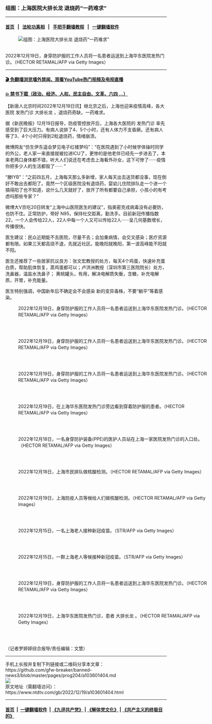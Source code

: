 ### 组图：上海医院大排长龙 退烧药“一药难求”
------------------------

#### [首页](https://github.com/gfw-breaker/banned-news3/blob/master/README.md) &nbsp;&nbsp;|&nbsp;&nbsp; [法轮功真相](https://github.com/begood0513/basic/blob/master/README.md)  &nbsp;&nbsp;|&nbsp;&nbsp; [手把手翻墙教程](https://github.com/gfw-breaker/guides/wiki)  &nbsp;&nbsp;|&nbsp;&nbsp; [一键翻墙软件](https://github.com/gfw-breaker/nogfw/blob/master/README.md)  



<div><div class="featured_image">
 <figure>
  <img alt="组图：上海医院大排长龙 退烧药“一药难求”" src="https://i.ntdtv.com/assets/uploads/2022/12/GettyImages-1245722515-800x450.jpg"/>
 </figure><br/>
 <span class="caption">
  2022年12月19日，身穿防护服的工作人员将一名患者运送到上海华东医院发热门诊。（HECTOR RETAMAL/AFP via Getty Images）
 </span>
</div>
</div><hr/>

#### [ 🎬  免翻墙浏览墙外禁闻、观看YouTube热门视频及电视直播](https://github.com/gfw-breaker/HelloWorld)

#### [ 💥  禁书下载（政治、经济、人权、民主自由、文革、六四 ...）](https://github.com/gfw-breaker/books/blob/master/README.md)

<div><div class="post_content" itemprop="articleBody">
 <p>
  【新唐人北京时间2022年12月19日讯】继北京之后，上海也迎来疫情高峰，各大医院
  <ok href="https://www.ntdtv.com/gb/发热门诊.htm">
   发热门诊
  </ok>
  <ok href="https://www.ntdtv.com/gb/大排长龙.htm">
   大排长龙
  </ok>
  ，退烧药奇缺，一药难求。
 </p>
 <p>
  据《新民晚报》12月19日报导，防疫管控放开后，上海各大医院的
  <ok href="https://www.ntdtv.com/gb/发热门诊.htm">
   发热门诊
  </ok>
  率先感受到了巨大压力。有病人说排了4、5个小时，还有人体力不支昏厥。还有病人等了3、4个小时只得到2粒退烧药，情绪崩溃。
 </p>
 <p>
 </p>
 <p>
 </p>
 <p>
  微博网友“仿生伊东遥会梦见电子红楼梦吗”​：“在医院遇到了小时候学体操时同学的外公，老人家一来直接就被拉进ICU了，更惨的是他老伴已经先一步进去了，本来老两口身体都不错，听大人们说还在考虑去上海看外孙女，这下可惨了······疫情你把多少人的生活都毁了······ ”​
 </p>
 <p>
  “滕IYB”​：“之前四五月，上海每天那么多新增，家人每天出去送货都没事，现在倒好不敢出去都阳了。竟然一个区级医院没有退烧药，婴幼儿住院排队走一个进一个搞得阳了也不知道，说什么几天就好了，放开了所有都要自己承担，小孩小的有考虑吗那些专家？”
 </p>
 <p>
  微博大V京吃20日转发“上海中山医院医生的建议”，指奥密克戎病毒没有必要防，也防不住。正常防护，带好 N95，保持社交距离，勤洗手。目前新冠传播指数22，一个人会传给22人，22人中每一个人又可以传给22人······呈几何基数增长，传播很快。
 </p>
 <p>
  医生建议：民众近期能不去医院，尽量不去；会加重病情，会交叉感染；医疗资源都有限。如果三天都高烧不退，先就近社区。能晚阳就晚阳，第一波高峰能不阳就不阳。
 </p>
 <p>
  医生还推荐了一些居家抗议良方：张文宏教授的处方，每天4个鸡蛋，快速补充蛋白质，帮助肌体恢复，蒸鸡蛋都可以；卢洪洲教授（深圳市第三医院院长）处方，洗鼻器，温盐水洗鼻子； 黄桃罐头，有用，解决电解质失衡，含糖，补充电解质，开胃，补充能量。
 </p>
 <p>
  医生特别强调，中国新年后不确定会不会感染 新的变异毒株，不要“躺平”等着感染。
 </p>
 <figure class="wp-caption alignnone" id="attachment_103602343" style="width: 600px">
  <img alt="" class="size-medium wp-image-103602343" src="https://i.ntdtv.com/assets/uploads/2022/12/gettyimages-1245722515-612x612-600x400.jpg">
   <br/><figcaption class="wp-caption-text">
    2022年12月19日，身穿防护服的工作人员将一名患者运送到上海华东医院发热门诊。（HECTOR RETAMAL/AFP via Getty Images）
   </figcaption><br/>
  </img>
 </figure><br/>
 <figure class="wp-caption alignnone" id="attachment_103602344" style="width: 600px">
  <img alt="" class="size-medium wp-image-103602344" src="https://i.ntdtv.com/assets/uploads/2022/12/gettyimages-1245722661-612x612-600x400.jpg">
   <br/><figcaption class="wp-caption-text">
    2022年12月19日，身穿防护服的工作人员将一名患者运送到上海华东医院发热门诊。（HECTOR RETAMAL/AFP via Getty Images）
   </figcaption><br/>
  </img>
 </figure><br/>
 <figure class="wp-caption alignnone" id="attachment_103602345" style="width: 600px">
  <img alt="" class="size-medium wp-image-103602345" src="https://i.ntdtv.com/assets/uploads/2022/12/gettyimages-1245722563-612x612-600x400.jpg"/>
  <br/><figcaption class="wp-caption-text">
   2022年12月19日，身穿防护服的工作人员将一名患者运送到上海华东医院发热门诊。（HECTOR RETAMAL/AFP via Getty Images）
  </figcaption><br/>
 </figure><br/>
 <figure class="wp-caption alignnone" id="attachment_103602346" style="width: 600px">
  <img alt="" class="size-medium wp-image-103602346" src="https://i.ntdtv.com/assets/uploads/2022/12/gettyimages-1245722449-612x612-600x400.jpg"/>
  <br/><figcaption class="wp-caption-text">
   2022年12月19日，在上海华东医院发热门诊旁边看到穿着防护服的患者。（HECTOR RETAMAL/AFP via Getty Images）
  </figcaption><br/>
 </figure><br/>
 <figure class="wp-caption alignnone" id="attachment_103602347" style="width: 600px">
  <img alt="" class="size-medium wp-image-103602347" src="https://i.ntdtv.com/assets/uploads/2022/12/gettyimages-1245695166-612x612-600x400.jpg"/>
  <br/><figcaption class="wp-caption-text">
   2022年12月18日，一名身穿防护装备(PPE)的医护人员站在上海一家医院发热门诊的入口处。（HECTOR RETAMAL/AFP via Getty Images）
  </figcaption><br/>
 </figure><br/>
 <figure class="wp-caption alignnone" id="attachment_103602359" style="width: 600px">
  <img alt="" class="size-medium wp-image-103602359" src="https://i.ntdtv.com/assets/uploads/2022/12/gettyimages-1245695221-612x612-600x400.jpg"/>
  <br/><figcaption class="wp-caption-text">
   2022年12月18日，上海市民排队做核酸检测。（HECTOR RETAMAL/AFP via Getty Images）
  </figcaption><br/>
 </figure><br/>
 <figure class="wp-caption alignnone" id="attachment_103602358" style="width: 600px">
  <img alt="" class="size-medium wp-image-103602358" src="https://i.ntdtv.com/assets/uploads/2022/12/gettyimages-1245722221-612x612-600x400.jpg"/>
  <br/><figcaption class="wp-caption-text">
   2022年12月19日，上海防疫人员等候给人们做核酸检测。（HECTOR RETAMAL/AFP via Getty Images）
  </figcaption><br/>
 </figure><br/>
 <figure class="wp-caption alignnone" id="attachment_103602357" style="width: 600px">
  <img alt="" class="size-medium wp-image-103602357" src="https://i.ntdtv.com/assets/uploads/2022/12/gettyimages-1245625438-612x612-600x400.jpg"/>
  <br/><figcaption class="wp-caption-text">
   2022年12月15日，一名上海老人接种新冠疫苗。（STR/AFP via Getty Images）
  </figcaption><br/>
 </figure><br/>
 <figure class="wp-caption alignnone" id="attachment_103602356" style="width: 600px">
  <img alt="" class="size-medium wp-image-103602356" src="https://i.ntdtv.com/assets/uploads/2022/12/gettyimages-1245625624-612x612-600x400.jpg"/>
  <br/><figcaption class="wp-caption-text">
   2022年12月15日，一群上海老人等候接种新冠疫苗。（STR/AFP via Getty Images）
  </figcaption><br/>
 </figure><br/>
 <figure class="wp-caption alignnone" id="attachment_103602355" style="width: 600px">
  <img alt="" class="size-medium wp-image-103602355" src="https://i.ntdtv.com/assets/uploads/2022/12/gettyimages-1245695190-612x612-600x400.jpg"/>
  <br/><figcaption class="wp-caption-text">
   2022年12月19日，身穿防护服的工作人员将一名患者运送到上海华东医院发热门诊。（HECTOR RETAMAL/AFP via Getty Images）
  </figcaption><br/>
 </figure><br/>
 <figure class="wp-caption alignnone" id="attachment_103602352" style="width: 600px">
  <img alt="" class="size-medium wp-image-103602352" src="https://i.ntdtv.com/assets/uploads/2022/12/gettyimages-1245722264-612x612-600x400.jpg"/>
  <br/><figcaption class="wp-caption-text">
   2022年12月19日，上海华东医院发热门诊，患者
   <ok href="https://www.ntdtv.com/gb/大排长龙.htm">
    大排长龙
   </ok>
   。（HECTOR RETAMAL/AFP via Getty Images）
  </figcaption><br/>
 </figure><br/>
 <p>
  （记者罗婷婷综合报导/责任编辑：文慧）
 </p>
 <div class="single_ad">
 </div>
</div>
</div>
<hr/>
手机上长按并复制下列链接或二维码分享本文章：<br/>
https://github.com/gfw-breaker/banned-news3/blob/master/pages/prog204/a103601404.md <br/>
<a href='https://github.com/gfw-breaker/banned-news3/blob/master/pages/prog204/a103601404.md'><img src='https://github.com/gfw-breaker/banned-news3/blob/master/pages/prog204/a103601404.md.png'/></a> <br/>
原文地址（需翻墙访问）：https://www.ntdtv.com/gb/2022/12/19/a103601404.html


------------------------
#### [首页](https://github.com/gfw-breaker/banned-news3/blob/master/README.md) &nbsp;|&nbsp; [一键翻墙软件](https://github.com/gfw-breaker/nogfw/blob/master/README.md) &nbsp;| [《九评共产党》](https://github.com/gfw-breaker/9ping.md/blob/master/README.md#九评之一评共产党是什么) | [《解体党文化》](https://github.com/gfw-breaker/jtdwh.md/blob/master/README.md) | [《共产主义的终极目的》](https://github.com/gfw-breaker/gczydzjmd.md/blob/master/README.md)


<img src='http://gfw-breaker.win/banned-news3/pages/prog204/a103601404.md' width='0px' height='0px'/>